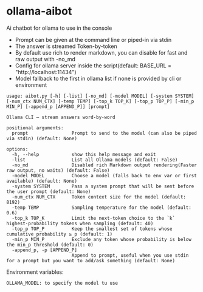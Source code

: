 # ollama-aibot
Ai chatbot for ollama to use in the console

- Prompt can be given at the command line or piped-in via stdin
- The answer is streamed Token-by-token
- By default use rich to render markdown, you can  disable for fast and raw output with -no_md
- Config for ollama server inside the script(default: BASE_URL = "http://localhost:11434")
- Model fallback to the first in ollama list if none is provided by cli or environment

~~~
usage: aibot.py [-h] [-list] [-no_md] [-model MODEL] [-system SYSTEM] [-num_ctx NUM_CTX] [-temp TEMP] [-top_k TOP_K] [-top_p TOP_P] [-min_p MIN_P] [-append_p [APPEND_P]] [prompt]

Ollama CLI – stream answers word‑by‑word

positional arguments:
  prompt                Prompt to send to the model (can also be piped via stdin) (default: None)

options:
  -h, --help            show this help message and exit
  -list                 List all Ollama models (default: False)
  -no_md                Disabled rich Markdown output rendering(Faster raw output, no waits) (default: False)
  -model MODEL          Choose a model (falls back to env var or first available) (default: None)
  -system SYSTEM        Pass a system prompt that will be sent before the user prompt (default: None)
  -num_ctx NUM_CTX      Token context size for the model (default: 8192)
  -temp TEMP            Sampling temperature for the model (default: 0.6)
  -top_k TOP_K          Limit the next‑token choice to the `k` highest‑probability tokens when sampling (default: 40)
  -top_p TOP_P          Keep the smallest set of tokens whose cumulative probability ≥ p (default: 1)
  -min_p MIN_P          Exclude any token whose probability is below the min_p threshold (default: 0)
  -append_p, -p [APPEND_P]
                        Append to prompt, useful when you use stdin for a prompt but you want to add/ask something (default: None)
~~~

Environment variables:

~~~
OLLAMA_MODEL: to specify the model tu use
~~~

